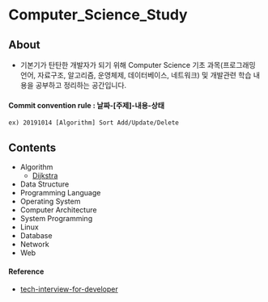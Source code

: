 # Computer_Science_Study

## About
- 기본기가 탄탄한 개발자가 되기 위해 Computer Science 기초 과목(프로그래밍 언어, 자료구조, 알고리즘, 운영체제, 데이터베이스, 네트워크) 및 개발관련 학습 내용을 공부하고 정리하는 공간입니다.

#### Commit convention rule : 날짜-[주제]-내용-상태

```
ex) 20191014 [Algorithm] Sort Add/Update/Delete
```

## Contents
- Algorithm
  - [Dijkstra](https://github.com/kkw-11/Computer_Science_Study/blob/master/Algorithm/Djkstra.md)
- Data Structure
- Programming Language
- Operating System
- Computer Architecture
- System Programming
- Linux
- Database
- Network
- Web



#### Reference
- [tech-interview-for-developer](https://github.com/gyoogle/tech-interview-for-developer)



